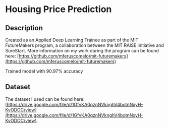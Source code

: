 # Housing Price Prediction

## Description
Created as an Applied Deep Learning Trainee as part of the MIT FutureMakers program, a collaboration between the MIT RAISE initiative and SureStart. More information on my work during the program can be found here: [https://github.com/mferuscomelo/mit-futuremakers](https://github.com/mferuscomelo/mit-futuremakers)

Trained model with 90.97% accuracy

## Dataset
The dataset I used can be found here: [https://drive.google.com/file/d/1GfvKA0qznNVknghV4botnNxyH-KvODOC/view](https://drive.google.com/file/d/1GfvKA0qznNVknghV4botnNxyH-KvODOC/view).